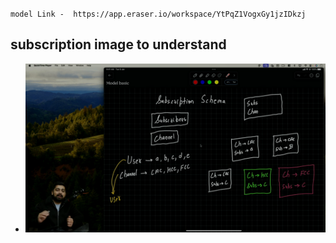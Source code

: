 ` model Link -  https://app.eraser.io/workspace/YtPqZ1VogxGy1jzIDkzj  `

## subscription image to understand  
- ![alt text](image.png)